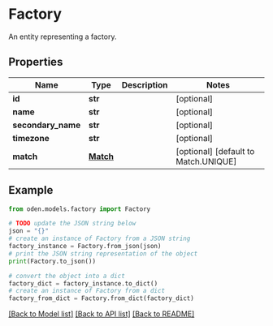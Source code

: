 # Factory

An entity representing a factory.

## Properties

Name | Type | Description | Notes
------------ | ------------- | ------------- | -------------
**id** | **str** |  | [optional] 
**name** | **str** |  | [optional] 
**secondary_name** | **str** |  | [optional] 
**timezone** | **str** |  | [optional] 
**match** | [**Match**](Match.md) |  | [optional] [default to Match.UNIQUE]

## Example

```python
from oden.models.factory import Factory

# TODO update the JSON string below
json = "{}"
# create an instance of Factory from a JSON string
factory_instance = Factory.from_json(json)
# print the JSON string representation of the object
print(Factory.to_json())

# convert the object into a dict
factory_dict = factory_instance.to_dict()
# create an instance of Factory from a dict
factory_from_dict = Factory.from_dict(factory_dict)
```
[[Back to Model list]](../README.md#documentation-for-models) [[Back to API list]](../README.md#documentation-for-api-endpoints) [[Back to README]](../README.md)


